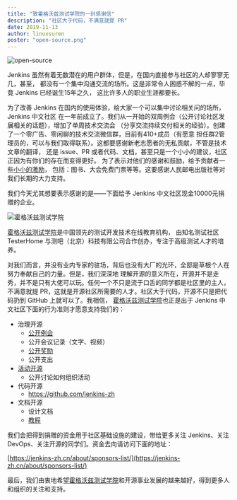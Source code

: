 ```yaml
---
title: "致霍格沃兹测试学院的一封感谢信"
description: "社区大于代码，不满意就提 PR"
date: 2019-11-13
author: linuxsuren
poster: "open-source.png"
---
```

![open-source](open-source.png)

Jenkins 虽然有着无数潜在的用户群体，但是，在国内直接参与社区的人却寥寥无几，甚至，
都没有一个集中沟通交流的场所。这是非常令人困惑不解的一点，毕竟 Jenkins 已经诞生15年之久，
这比许多人的职业生涯都要长。

为了改善 Jenkins 在国内的使用体验，给大家一个可以集中讨论相关问的场所，Jenkins 中文社区
在一年前成立了。我们从一开始的双周例会（公开讨论社区发展相关的话题），增加了单周技术交流会
（分享交流持续交付相关的经验）。创建了一个零广告、零闲聊的技术交流微信群，目前有410+成员（有愿意
担任群2管理员的，可以与我们取得联系）。这都要感谢新老志愿者的无私贡献，不管是技术文章的翻译，
还是 issue、PR 或者代码、文档，甚至只是一个小小的建议，社区正因为有你们的存在而变得更好。
为了表示对他们的感谢和鼓励，给予贡献者一些[小小的激励](https://jenkins-zh.cn/about/star-plan/)，
包括：图书、大会免费门票等等。这要感谢人民邮电出版社等对我们长期的大力支持。

我们今天尤其想要表示感谢的是——下面给予 Jenkins 中文社区现金10000元捐赠的企业。

![霍格沃兹测试学院](hogwarts.png)

[霍格沃兹测试学院](https://www.testing-studio.com)是中国领先的测试开发技术在线教育机构，
由知名测试社区 TesterHome 与测吧（北京）科技有限公司合作创办，专注于高级测试人才的培养。

对我们而言，并没有业内专家的驻场，背后也没有大厂的光环，全部是草根个人在努力奉献自己的力量。但是，我们深深地
理解开源的意义所在，开源并不是走秀，并不是只有大佬可以玩。任何一个不只是流于口舌的同学都是社区里的主人，
不满意就提 PR，这就是开源社区所需要的人才。社区大于代码，开源不只是把代码扔到 GitHub 上就可以了。我相信，
[霍格沃兹测试学院](https://www.testing-studio.com)也正是出于 Jenkins 中文社区下面的行为准则才愿意支持我们的：

* 治理开源
    * [公开例会](https://jenkins-zh.cn/meeting/)
    * 公开会议记录（文字、视频）
    * [公开奖励](https://jenkins-zh.cn/about/star-plan/)
    * 公开支出
* [活动开源](https://jenkins-zh.cn/event/)
    * 公开讨论如何组织活动
* 代码开源
   * https://github.com/jenkins-zh
* 文档开源
    * 设计文档
    * [教程](https://jenkins-zh.cn/tutorial/)

我们会把得到捐赠的资金用于社区基础设施的建设，带给更多关注 Jenkins、关注 DevOps、关注开源的同学们。资金去向请访问下面的地址：

[https://jenkins-zh.cn/about/sponsors-list/](https://jenkins-zh.cn/about/sponsors-list/)

最后，我们由衷地希望[霍格沃兹测试学院](https://www.testing-studio.com)和开源事业发展的越来越好，得到更多人和组织的关注和支持。
